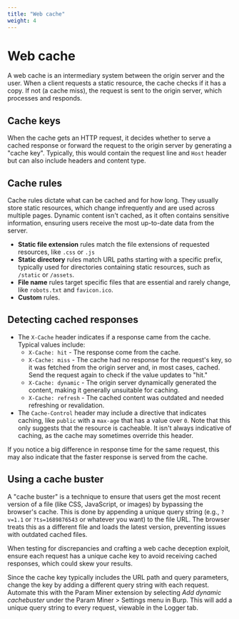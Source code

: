 ```yaml
---
title: "Web cache"
weight: 4
---
```


# Web cache

A web cache is an intermediary system between the origin server and the user. When a client requests a static resource, the cache checks if it has a copy. If not (a cache miss), the request is sent to the origin server, which processes and responds.

## Cache keys

When the cache gets an HTTP request, it decides whether to serve a cached response or forward the request to the origin server by generating a "cache key". Typically, this would contain the request line and `Host` header but can also include headers and content type.

## Cache rules

Cache rules dictate what can be cached and for how long. They usually store static resources, which change infrequently and are used across multiple pages. Dynamic content isn't cached, as it often contains sensitive information, ensuring users receive the most up-to-date data from the server.

* **Static file extension** rules match the file extensions of requested resources, like `.css` or `.js`&#x20;
* **Static directory** rules match URL paths starting with a specific prefix, typically used for directories containing static resources, such as `/static` or `/assets`.&#x20;
* **File name** rules target specific files that are essential and rarely change, like `robots.txt` and `favicon.ico`.
* **Custom** rules.

## Detecting cached responses

* The `X-Cache` header indicates if a response came from the cache. Typical values include:
  * `X-Cache: hit` - The response come from the cache.
  * `X-Cache: miss` - The cache had no response for the request's key, so it was fetched from the origin server and, in most cases, cached. Send the request again to check if the value updates to "hit."
  * `X-Cache: dynamic` - The origin server dynamically generated the content, making it generally unsuitable for caching.
  * `X-Cache: refresh` - The cached content was outdated and needed refreshing or revalidation.
* The `Cache-Control` header may include a directive that indicates caching, like `public` with a `max-age` that has a value over `0`. Note that this only suggests that the resource is cacheable. It isn't always indicative of caching, as the cache may sometimes override this header.

If you notice a big difference in response time for the same request, this may also indicate that the faster response is served from the cache.

## Using a cache buster

A "cache buster" is a technique to ensure that users get the most recent version of a file (like CSS, JavaScript, or images) by bypassing the browser's cache. This is done by appending a unique query string (e.g., `?v=1.1` or `?ts=1689876543` or whatever you want) to the file URL. The browser treats this as a different file and loads the latest version, preventing issues with outdated cached files.

When testing for discrepancies and crafting a web cache deception exploit, ensure each request has a unique cache key to avoid receiving cached responses, which could skew your results.

Since the cache key typically includes the URL path and query parameters, change the key by adding a different query string with each request. Automate this with the Param Miner extension by selecting _Add dynamic cachebuster_ under the Param Miner > Settings menu in Burp. This will add a unique query string to every request, viewable in the Logger tab.

